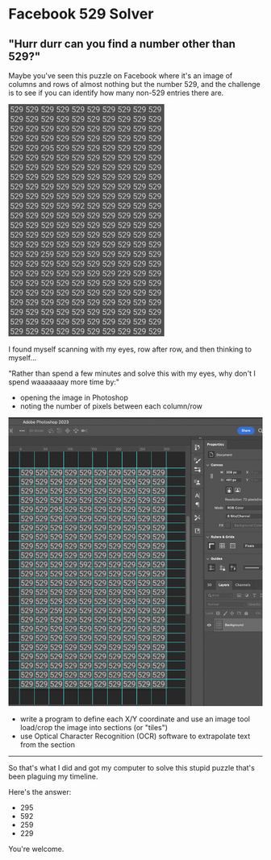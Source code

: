 # Facebook 529 Solver

## "Hurr durr can you find a number other than 529?"

Maybe you've seen this puzzle on Facebook where it's an image of columns and rows of almost nothing but the number 529, and the challenge is to see if you can identify how many non-529 entries there are. 

![Facebook 529 puzzle image](https://github.com/ZeroOneLabs/fb-529-solver/blob/main/images/529s.jpg?raw=true)

I found myself scanning with my eyes, row after row, and then thinking to myself... 

"Rather than spend a few minutes and solve this with my eyes, why don't I spend waaaaaaay more time by:"

- opening the image in Photoshop
- noting the number of pixels between each column/row

![Facebook 529 puzzle photoshop slizes](https://github.com/ZeroOneLabs/fb-529-solver/blob/main/images/solution/1-slices.jpg?raw=true)


- write a program to define each X/Y coordinate and use an image tool load/crop the image into sections (or "tiles") 
- use Optical Character Recognition (OCR) software to extrapolate text from the section

---

So that's what I did and got my computer to solve this stupid puzzle that's been plaguing my timeline.

Here's the answer:
- 295
- 592
- 259
- 229

You're welcome.